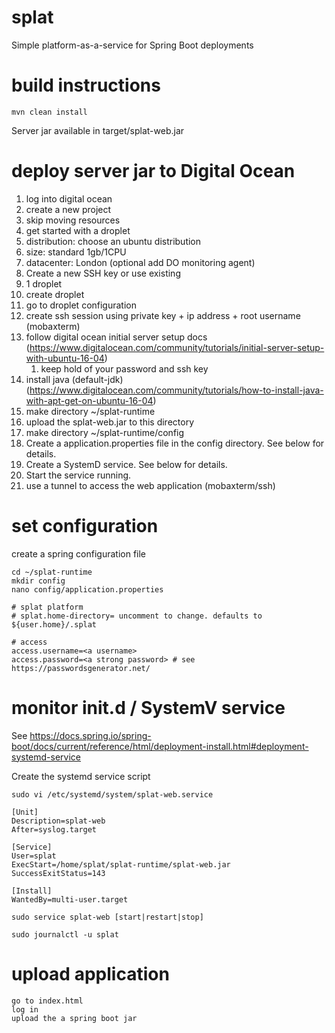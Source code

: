 # splat

Simple platform-as-a-service for Spring Boot deployments

# build instructions

    mvn clean install

Server jar available in target/splat-web.jar

# deploy server jar to Digital Ocean

1. log into digital ocean
2. create a new project
3. skip moving resources
4. get started with a droplet
5. distribution: choose an ubuntu distribution
6. size: standard 1gb/1CPU
7. datacenter: London (optional add DO monitoring agent)
8. Create a new SSH key or use existing
9. 1 droplet 
10. create droplet
11. go to droplet configuration
12. create ssh session using private key + ip address + root username (mobaxterm)
13. follow digital ocean initial server setup docs (https://www.digitalocean.com/community/tutorials/initial-server-setup-with-ubuntu-16-04)
    1. keep hold of your password and ssh key
14. install java (default-jdk) (https://www.digitalocean.com/community/tutorials/how-to-install-java-with-apt-get-on-ubuntu-16-04)
15. make directory ~/splat-runtime
16. upload the splat-web.jar to this directory
17. make directory ~/splat-runtime/config
18. Create a application.properties file in the config directory. See below for details.
19. Create a SystemD service. See below for details.
20. Start the service running.
21. use a tunnel to access the web application (mobaxterm/ssh)

# set configuration

create a spring configuration file

	cd ~/splat-runtime
	mkdir config
	nano config/application.properties

	# splat platform	
	# splat.home-directory= uncomment to change. defaults to ${user.home}/.splat
	
	# access
	access.username=<a username>
	access.password=<a strong password> # see https://passwordsgenerator.net/

# monitor init.d / SystemV service

See https://docs.spring.io/spring-boot/docs/current/reference/html/deployment-install.html#deployment-systemd-service

Create the systemd service script

	sudo vi /etc/systemd/system/splat-web.service

	[Unit]
	Description=splat-web
	After=syslog.target
	
	[Service]
	User=splat
	ExecStart=/home/splat/splat-runtime/splat-web.jar
	SuccessExitStatus=143
	
	[Install]
	WantedBy=multi-user.target

	sudo service splat-web [start|restart|stop]
	
	sudo journalctl -u splat
	
# upload application

	go to index.html
	log in
	upload the a spring boot jar
